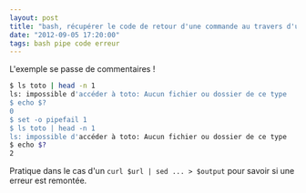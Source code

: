 ```yaml
---
layout: post
title: "bash, récupérer le code de retour d'une commande au travers d'un pipe"
date: "2012-09-05 17:20:00"
tags: bash pipe code erreur
---
```


L'exemple se passe de commentaires !  

```bash
$ ls toto | head -n 1
ls: impossible d'accéder à toto: Aucun fichier ou dossier de ce type
$ echo $?
0
$ set -o pipefail 1
$ ls toto | head -n 1
ls: impossible d'accéder à toto: Aucun fichier ou dossier de ce type
$ echo $?
2
```

Pratique dans le cas d'un `curl $url | sed ... > $output` pour savoir si une erreur est remontée.  

